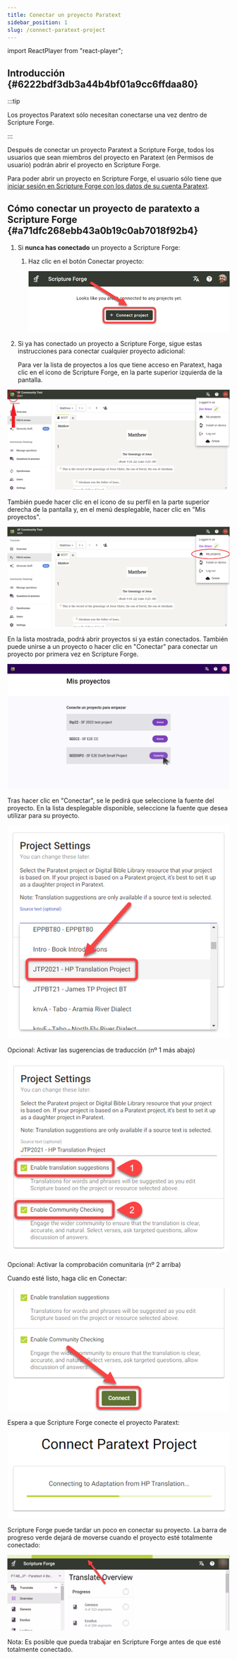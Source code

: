 ```yaml
---
title: Conectar un proyecto Paratext
sidebar_position: 1
slug: /connect-paratext-project
---
```


import ReactPlayer from "react-player";

## Introducción {#6222bdf3db3a44b4bf01a9cc6ffdaa80}

:::tip

Los proyectos Paratext sólo necesitan conectarse una vez dentro de Scripture Forge.

:::

Después de conectar un proyecto Paratext a Scripture Forge, todos los usuarios que sean miembros del proyecto en Paratext (en Permisos de usuario) podrán abrir el proyecto en Scripture Forge.


Para poder abrir un proyecto en Scripture Forge, el usuario sólo tiene que [iniciar sesión en Scripture Forge con los datos de su cuenta Paratext](/log-in).

<div class="player-wrapper"><ReactPlayer controls url="https://youtu.be/exEJxc19Zm4" /></div>

## Cómo conectar un proyecto de paratexto a Scripture Forge {#a71dfc268ebb43a0b19c0ab7018f92b4}

1. Si **nunca has conectado** un proyecto a Scripture Forge:
    1. Haz clic en el botón Conectar proyecto:

        ![](./268421786.png)

2. Si ya has conectado un proyecto a Scripture Forge, sigue estas instrucciones para conectar cualquier proyecto adicional:

    Para ver la lista de proyectos a los que tiene acceso en Paratext, haga clic en el icono de Scripture Forge, en la parte superior izquierda de la pantalla.

![](./2112594915.png)


También puede hacer clic en el icono de su perfil en la parte superior derecha de la pantalla y, en el menú desplegable, hacer clic en "Mis proyectos".


![](./1201536679.png)


En la lista mostrada, podrá abrir proyectos si ya están conectados. También puede unirse a un proyecto o hacer clic en "Conectar" para conectar un proyecto por primera vez en Scripture Forge.


![](./my_projects.png)


Tras hacer clic en "Conectar", se le pedirá que seleccione la fuente del proyecto. En la lista desplegable disponible, seleccione la fuente que desea utilizar para su proyecto.


![](./1628956354.png)

Opcional: Activar las sugerencias de traducción (nº 1 más abajo)

![](./440460267.png)

Opcional: Activar la comprobación comunitaria (nº 2 arriba)

Cuando esté listo, haga clic en Conectar:

![](./210173750.png)

Espera a que Scripture Forge conecte el proyecto Paratext:

![](./1421415415.png)

Scripture Forge puede tardar un poco en conectar su proyecto. La barra de progreso verde dejará de moverse cuando el proyecto esté totalmente conectado:

![](./672841105.png)


Nota: Es posible que pueda trabajar en Scripture Forge antes de que esté totalmente conectado.

